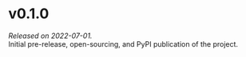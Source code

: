 
# v0.1.0
_Released on 2022-07-01._  
Initial pre-release, open-sourcing, and PyPI publication of the project.
